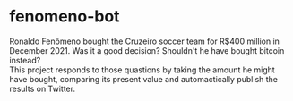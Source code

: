 # fenomeno-bot

Ronaldo Fenômeno bought the Cruzeiro soccer team for R$400 million in December 2021. Was it a good decision? Shouldn't he have bought bitcoin instead?\
This project responds to those quastions by taking the amount he might have bought, comparing its present value and automactically publish the results on Twitter.
